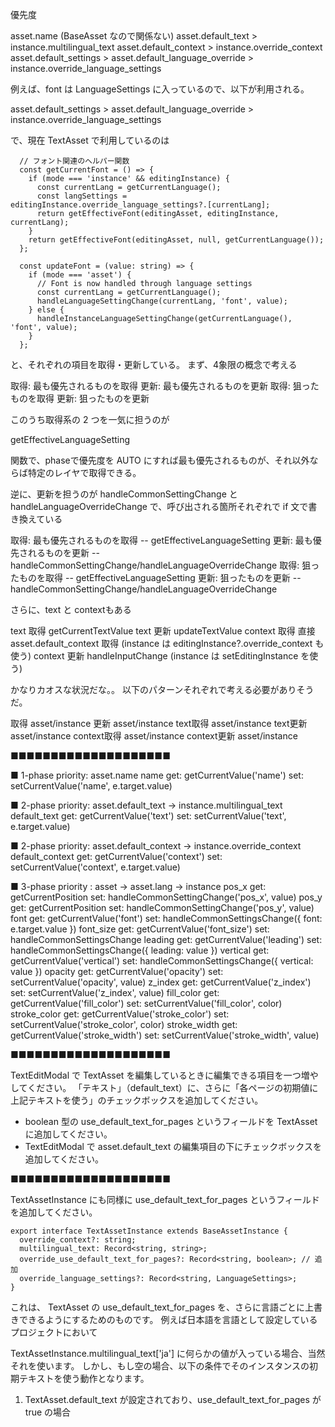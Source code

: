 優先度

asset.name (BaseAsset なので関係ない)
asset.default_text > instance.multilingual_text
asset.default_context > instance.override_context
asset.default_settings > asset.default_language_override > instance.override_language_settings

例えば、font  は LanguageSettings に入っているので、以下が利用される。

asset.default_settings > asset.default_language_override > instance.override_language_settings

で、現在 TextAsset で利用しているのは

```
  // フォント関連のヘルパー関数
  const getCurrentFont = () => {
    if (mode === 'instance' && editingInstance) {
      const currentLang = getCurrentLanguage();
      const langSettings = editingInstance.override_language_settings?.[currentLang];
      return getEffectiveFont(editingAsset, editingInstance, currentLang);
    }
    return getEffectiveFont(editingAsset, null, getCurrentLanguage());
  };

  const updateFont = (value: string) => {
    if (mode === 'asset') {
      // Font is now handled through language settings
      const currentLang = getCurrentLanguage();
      handleLanguageSettingChange(currentLang, 'font', value);
    } else {
      handleInstanceLanguageSettingChange(getCurrentLanguage(), 'font', value);
    }
  };

```

と、それぞれの項目を取得・更新している。
まず、4象限の概念で考える

取得: 最も優先されるものを取得
更新: 最も優先されるものを更新
取得: 狙ったものを取得
更新: 狙ったものを更新

このうち取得系の 2 つを一気に担うのが

getEffectiveLanguageSetting

関数で、phaseで優先度を AUTO にすれば最も優先されるものが、それ以外ならば特定のレイヤで取得できる。

逆に、更新を担うのが handleCommonSettingChange と handleLanguageOverrideChange で、呼び出される箇所それぞれで if 文で書き換えている

取得: 最も優先されるものを取得 --  getEffectiveLanguageSetting
更新: 最も優先されるものを更新 -- handleCommonSettingChange/handleLanguageOverrideChange
取得: 狙ったものを取得 -- getEffectiveLanguageSetting
更新: 狙ったものを更新 --  handleCommonSettingChange/handleLanguageOverrideChange

さらに、text と contextもある

text 取得 getCurrentTextValue
text 更新 updateTextValue
context 取得 直接 asset.default_context 取得 (instance は editingInstance?.override_context も使う)
context 更新 handleInputChange (instance は setEditingInstance を使う)


かなりカオスな状況だな。。
以下のパターンそれぞれで考える必要がありそうだ。

取得 asset/instance
更新 asset/instance
text取得 asset/instance
text更新 asset/instance
context取得 asset/instance
context更新 asset/instance

■■■■■■■■■■■■■■■■■■■■

■ 1-phase priority: asset.name
name
  get: getCurrentValue('name')
  set: setCurrentValue('name', e.target.value)

■ 2-phase priority: asset.default_text -> instance.multilingual_text
default_text
  get: getCurrentValue('text')
  set: setCurrentValue('text', e.target.value)

■ 2-phase priority: asset.default_context -> instance.override_context
default_context
  get: getCurrentValue('context')
  set: setCurrentValue('context', e.target.value)

■ 3-phase priority : asset -> asset.lang -> instance
pos_x
  get: getCurrentPosition
  set: handleCommonSettingChange('pos_x', value)
pos_y
  get: getCurrentPosition
  set: handleCommonSettingChange('pos_y', value)
font
  get: getCurrentValue('font')
  set: handleCommonSettingsChange({ font: e.target.value })
font_size
  get: getCurrentValue('font_size')
  set: handleCommonSettingsChange
leading
  get: getCurrentValue('leading')
  set: handleCommonSettingsChange({ leading: value })
vertical
  get: getCurrentValue('vertical')
  set: handleCommonSettingsChange({ vertical: value })
opacity
  get: getCurrentValue('opacity')
  set: setCurrentValue('opacity', value)
z_index
  get: getCurrentValue('z_index')
  set: setCurrentValue('z_index', value)
fill_color
  get: getCurrentValue('fill_color') 
  set: setCurrentValue('fill_color', color)
stroke_color
  get: getCurrentValue('stroke_color')
  set: setCurrentValue('stroke_color', color)
stroke_width
  get: getCurrentValue('stroke_width')
  set: setCurrentValue('stroke_width', value)

■■■■■■■■■■■■■■■■■■■■

TextEditModal で TextAsset を編集しているときに編集できる項目を一つ増やしてください。
「テキスト」（default_text）に、さらに「各ページの初期値に上記テキストを使う」のチェックボックスを追加してください。

- boolean 型の use_default_text_for_pages というフィールドを TextAsset に追加してください。
- TextEditModal で asset.default_text の編集項目の下にチェックボックスを追加してください。

■■■■■■■■■■■■■■■■■■■■

TextAssetInstance にも同様に use_default_text_for_pages というフィールドを追加してください。

```
export interface TextAssetInstance extends BaseAssetInstance {
  override_context?: string;
  multilingual_text: Record<string, string>;
  override_use_default_text_for_pages?: Record<string, boolean>; // 追加
  override_language_settings?: Record<string, LanguageSettings>;
}
```

これは、 TextAsset の use_default_text_for_pages を、さらに言語ごとに上書きできるようにするためのものです。
例えば日本語を言語として設定しているプロジェクトにおいて

TextAssetInstance.multilingual_text['ja'] に何らかの値が入っている場合、当然それを使います。
しかし、もし空の場合、以下の条件でそのインスタンスの初期テキストを使う動作となります。

1. TextAsset.default_text が設定されており、use_default_text_for_pages が true の場合
